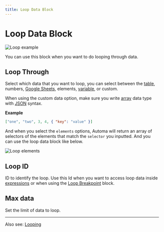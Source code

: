 ```yaml
---
title: Loop Data Block
---
```


# Loop Data Block

![Loop example](https://s3.ap-southeast-1.amazonaws.com/automa-pub/i/2024/12/03/1069pe-en.gif)

You can use this block when you want to do looping through data.

## Loop Through

Select which data that you want to loop, you can select between the [table](../workflow/table.md), numbers, [Google Sheets](./google-sheets.md), elements, [variable](../workflow/variables.md), or custom.

When using the custom data option, make sure you write [array](https://developer.mozilla.org/en-US/docs/Learn/JavaScript/First_steps/Arrays) data type with [JSON](https://developer.mozilla.org/en-US/docs/Learn/JavaScript/Objects/JSON) syntax.

**Example**

```json
["one", "two", 3, 4, { "key": "value" }]
```

And when you select the `elements` options, Automa will return an array of selectors of the elements that match the `selector` you inputted. And you can use the loop data block like below.

![Loop elements](https://s3.ap-southeast-1.amazonaws.com/automa-pub/i/2024/12/03/mgcyq-dr.png)

## Loop ID

ID to identify the loop. Use this Id when you want to access loop data inside [expressions](../workflow/expressions.md) or when using the [Loop Breakpoint](./loop-breakpoint.md) block.

## Max data

Set the limit of data to loop.

<hr />

Also see: [Looping](../workflow/looping.md#using-the-loop-data-or-loop-elements-block)
